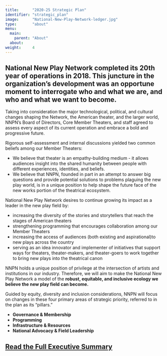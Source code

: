 ```yaml
---
title:      "2020-25 Strategic Plan"
identifier: "strategic_plan"
image:      "National-New-Play-Network-ledger.jpg"
type:       "about"
menu:
  main:
    parent: "About"
  about:
weight:     4
---
```


## National New Play Network completed its 20th year of operations in 2018. This juncture in the organization’s development was an opportune moment to interrogate who and what we are, and who and what we want to become. 

Taking into consideration the major technological, political, and cultural changes shaping the Network, the American theater, and the larger world, NNPN’s Board of Directors, Core Member Theaters, and staff agreed to assess every aspect of its current operation and embrace a bold and progressive future.

Rigorous self-assessment and internal discussions yielded two common beliefs among our Member Theaters: 
* We believe that theater is an empathy-building medium - it allows audiences insight into the shared humanity between people with different experiences, identities, and beliefs. 
* We believe that NNPN, founded in part in an attempt to answer big questions and provide potential solutions to problems plaguing the new play world, is in a unique position to help shape the future face of the new works portion of the theatrical ecosystem.

National New Play Network desires to continue growing its impact as a leader in the new play field by: 
* increasing the diversity of the stories and storytellers that reach the stages of American theaters
* strengthening programming that encourages collaboration among our Member Theaters 
* increasing the access of audiences (both existing and aspirational)to new plays across the country
* serving as an idea innovator and implementer of initiatives that support ways for theaters, theater-makers, and theater-goers to work together to bring new plays into the theatrical canon

NNPN holds a unique position of privilege at the intersection of artists and institutions in our industry. Therefore, we will aim to make the National New Play Network a model of the **robust, equitable, and inclusive ecology we believe the new play field can become.** 

Guided by equity, diversity and inclusion considerations, NNPN will focus on changes in these four primary areas of strategic priority, referred to in the plan as its “pillars.” 

* **Governance & Membership**
* **Programming**
* **Infrastructure & Resources**
* **National Advocacy & Field Leadership**  

## [Read the Full Executive Summary](https://nationalnewplaynetwork013.sharepoint.com/:b:/s/Board/EeYBdJ-vf4dJqgvoyKW1mDYBkdFwakRFXZUIsj2X0abPXA?e=NPKZtx)
